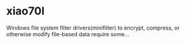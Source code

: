 # xiao70l
Windows file system filter drivers(minifilter) to encrypt, compress, or otherwise modify file-based data require some…

